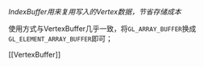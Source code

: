 *IndexBuffer用来复用写入的Vertex数据，节省存储成本*

使用方式与VertexBuffer几乎一致，将`GL_ARRAY_BUFFER`换成`GL_ELEMENT_ARRAY_BUFFER`即可；

[[VertexBuffer]]